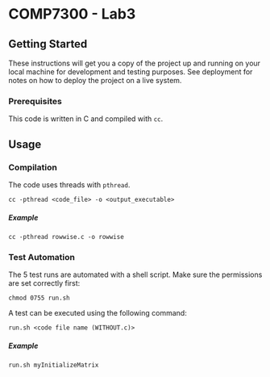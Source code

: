 # COMP7300 - Lab3

## Getting Started

These instructions will get you a copy of the project up and running on your
local machine for development and testing purposes. See deployment for notes on
how to deploy the project on a live system.

### Prerequisites

This code is written in C and compiled with `cc`.

## Usage

### Compilation

The code uses threads with `pthread`.

	cc -pthread <code_file> -o <output_executable>

##### Example

	cc -pthread rowwise.c -o rowwise

### Test Automation

The 5 test runs are automated with a shell script. Make sure the permissions
are set correctly first:

	chmod 0755 run.sh

A test can be executed using the following command:

	run.sh <code file name (WITHOUT.c)>

##### Example

	run.sh myInitializeMatrix
